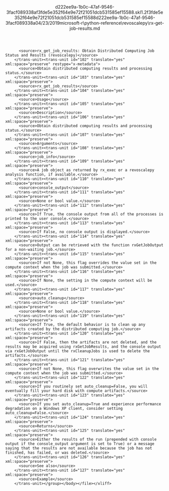 <?xml version="1.0"?><xliff version="1.2" xmlns="urn:oasis:names:tc:xliff:document:1.2" xmlns:xsi="http://www.w3.org/2001/XMLSchema-instance" xsi:schemaLocation="urn:oasis:names:tc:xliff:document:1.2 xliff-core-1.2-transitional.xsd"><file datatype="xml" original="rx-get-job-results.md" source-language="en-US" target-language="en-US"><header><tool tool-id="mdxliff" tool-name="mdxliff" tool-version="1.0-1931010" tool-company="Microsoft" /><xliffext:skl_file_name xmlns:xliffext="urn:microsoft:content:schema:xliffextensions">d222ee9a-1b0c-47af-9546-3facf089338af3fde5e352f64e9e72f21051dcb531585ef15588.skl</xliffext:skl_file_name><xliffext:version xmlns:xliffext="urn:microsoft:content:schema:xliffextensions">1.2</xliffext:version><xliffext:ms.openlocfilehash xmlns:xliffext="urn:microsoft:content:schema:xliffextensions">f3fde5e352f64e9e72f21051dcb531585ef15588</xliffext:ms.openlocfilehash><xliffext:ms.sourcegitcommit xmlns:xliffext="urn:microsoft:content:schema:xliffextensions">d222ee9a-1b0c-47af-9546-3facf089338a</xliffext:ms.sourcegitcommit><xliffext:ms.lasthandoff xmlns:xliffext="urn:microsoft:content:schema:xliffextensions">04/23/2019</xliffext:ms.lasthandoff><xliffext:ms.openlocfilepath xmlns:xliffext="urn:microsoft:content:schema:xliffextensions">microsoft-r\python-reference\revoscalepy\rx-get-job-results.md</xliffext:ms.openlocfilepath></header><body><group id="content" extype="content"><trans-unit id="101" translate="yes" xml:space="preserve" restype="x-metadata">
          <source>rx_get_job_results: Obtain Distributed Computing Job Status and Results (revoscalepy)</source>
        </trans-unit><trans-unit id="102" translate="yes" xml:space="preserve" restype="x-metadata">
          <source>Obtain distributed computing results and processing status.</source>
        </trans-unit><trans-unit id="103" translate="yes" xml:space="preserve">
          <source>rx_get_job_results</source>
        </trans-unit><trans-unit id="104" translate="yes" xml:space="preserve">
          <source>Usage</source>
        </trans-unit><trans-unit id="105" translate="yes" xml:space="preserve">
          <source>Description</source>
        </trans-unit><trans-unit id="106" translate="yes" xml:space="preserve">
          <source>Obtain distributed computing results and processing status.</source>
        </trans-unit><trans-unit id="107" translate="yes" xml:space="preserve">
          <source>Arguments</source>
        </trans-unit><trans-unit id="108" translate="yes" xml:space="preserve">
          <source>job_info</source>
        </trans-unit><trans-unit id="109" translate="yes" xml:space="preserve">
          <source>A job object as returned by rx_exec or a revoscalepy analysis function, if available.</source>
        </trans-unit><trans-unit id="110" translate="yes" xml:space="preserve">
          <source>console_output</source>
        </trans-unit><trans-unit id="111" translate="yes" xml:space="preserve">
          <source>None or bool value.</source>
        </trans-unit><trans-unit id="112" translate="yes" xml:space="preserve">
          <source>If True, the console output from all of the processes is printed to the user console.</source>
        </trans-unit><trans-unit id="113" translate="yes" xml:space="preserve">
          <source>If False, no console output is displayed.</source>
        </trans-unit><trans-unit id="114" translate="yes" xml:space="preserve">
          <source>Output can be retrieved with the function rxGetJobOutput for a non-waiting job.</source>
        </trans-unit><trans-unit id="115" translate="yes" xml:space="preserve">
          <source>If not None, this flag overrides the value set in the compute context when the job was submitted.</source>
        </trans-unit><trans-unit id="116" translate="yes" xml:space="preserve">
          <source>If None, the setting in the compute context will be used.</source>
        </trans-unit><trans-unit id="117" translate="yes" xml:space="preserve">
          <source>auto_cleanup</source>
        </trans-unit><trans-unit id="118" translate="yes" xml:space="preserve">
          <source>None or bool value.</source>
        </trans-unit><trans-unit id="119" translate="yes" xml:space="preserve">
          <source>If True, the default behavior is to clean up any artifacts created by the distributed computing job.</source>
        </trans-unit><trans-unit id="120" translate="yes" xml:space="preserve">
          <source>If False, then the artifacts are not deleted, and the results may be acquired using rxGetJobResults, and the console output via rxGetJobOutput until the rxCleanupJobs is used to delete the artifacts.</source>
        </trans-unit><trans-unit id="121" translate="yes" xml:space="preserve">
          <source>If not None, this flag overwrites the value set in the compute context when the job was submitted.</source>
        </trans-unit><trans-unit id="122" translate="yes" xml:space="preserve">
          <source>If you routinely set auto_cleanup=False, you will eventually fill your hard disk with compute artifacts.</source>
        </trans-unit><trans-unit id="123" translate="yes" xml:space="preserve">
          <source>If you set auto_cleanup=True and experience performance degradation on a Windows XP client, consider setting auto_cleanup=False.</source>
        </trans-unit><trans-unit id="124" translate="yes" xml:space="preserve">
          <source>Returns</source>
        </trans-unit><trans-unit id="125" translate="yes" xml:space="preserve">
          <source>Either the results of the run (prepended with console output if the console_output argument is set to True) or a message saying that the results are not available because the job has not finished, has failed, or was deleted.</source>
        </trans-unit><trans-unit id="126" translate="yes" xml:space="preserve">
          <source>See also</source>
        </trans-unit><trans-unit id="127" translate="yes" xml:space="preserve">
          <source>Example</source>
        </trans-unit></group></body></file></xliff>